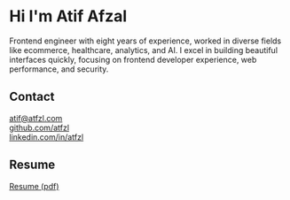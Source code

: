 # Hi I'm Atif Afzal

Frontend engineer with eight years of experience, worked in diverse fields like ecommerce, healthcare, analytics, and AI. I excel in building beautiful interfaces quickly, focusing on frontend developer experience, web performance, and security.

## Contact

[atif@atfzl.com](mailto:atif@atfzl.com)  
[github.com/atfzl](https://github.com/atfzl)  
[linkedin.com/in/atfzl](https://linkedin.com/in/atfzl)  

## Resume

[Resume (pdf)](/files/atif_afzal_resume.pdf)
